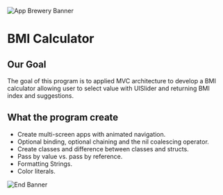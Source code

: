 ![App Brewery Banner](Documentation/AppBreweryBanner.png)

#  BMI Calculator

## Our Goal

The goal of this program is to applied MVC architecture to develop a BMI calculator allowing user to select value with UISlider and returning BMI index and suggestions. 

## What the program create

* Create multi-screen apps with animated navigation.
* Optional binding, optional chaining and the nil coalescing operator.
* Create classes and difference between classes and structs. 
* Pass by value vs. pass by reference. 
* Formatting Strings. 
* Color literals.

![End Banner](Documentation/readme-end-banner.png)
